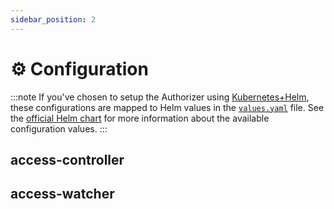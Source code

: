 ```yaml
---
sidebar_position: 2 
---
```


# ⚙️  Configuration

:::note
If you've chosen to setup the Authorizer using [Kubernetes+Helm](./getting-started/install/kubernetes), these configurations are mapped to Helm values in the [`values.yaml`](https://github.com/authorizer-tech/helm-charts/blob/master/charts/authorizer/values.yaml) file. See the [official Helm chart](https://github.com/authorizer-tech/helm-charts/tree/master/charts/authorizer) for more information about the available configuration values.
:::

## access-controller

## access-watcher